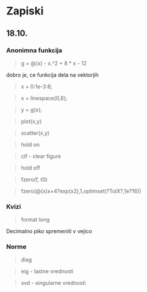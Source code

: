 # Zapiski

## 18.10.

### Anonimna funkcija

> g = @(x) - x.^2 + 8 * x - 12

dobro je, ce funkcija dela na vektorjih

> x = 0:1e-3:8;

> x = linespace(0,8);

> y = g(x);

> plot(x,y)

> scatter(x,y)

> hold on

> clf - clear figure

> hold off

> fzero(f, t0)

> fzero(@(x)x+4?exp(x2),1,optimset(?TolX?,1e?16))

### Kvizi

> format long

Decimalno piko spremeniti v vejico

### Norme

> diag

> eig - lastne vrednosti

> svd - singularne vrednosti


